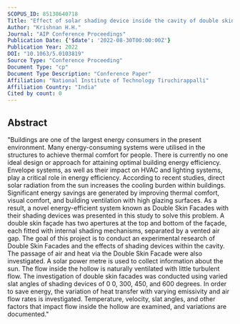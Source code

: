 ```yaml
---
SCOPUS_ID: 85138640718
Title: "Effect of solar shading device inside the cavity of double skin facade for increasing energy efficiency: An experimental study"
Author: "Krishnan H.H."
Journal: "AIP Conference Proceedings"
Publication Date: {'$date': '2022-08-30T00:00:00Z'}
Publication Year: 2022
DOI: "10.1063/5.0103819"
Source Type: "Conference Proceeding"
Document Type: "cp"
Document Type Description: "Conference Paper"
Affiliation: "National Institute of Technology Tiruchirappalli"
Affiliation Country: "India"
Cited by count: 0
---
```


## Abstract
"Buildings are one of the largest energy consumers in the present environment. Many energy-consuming systems were utilised in the structures to achieve thermal comfort for people. There is currently no one ideal design or approach for attaining optimal building energy efficiency. Envelope systems, as well as their impact on HVAC and lighting systems, play a critical role in energy efficiency. According to recent studies, direct solar radiation from the sun increases the cooling burden within buildings. Significant energy savings are generated by improving thermal comfort, visual comfort, and building ventilation with high glazing surfaces. As a result, a novel energy-efficient system known as Double Skin Facades with their shading devices was presented in this study to solve this problem. A double skin façade has two apertures at the top and bottom of the façade, each fitted with internal shading mechanisms, separated by a vented air gap. The goal of this project is to conduct an experimental research of Double Skin Facades and the effects of shading devices within the cavity. The passage of air and heat via the Double Skin Facade were also investigated. A solar power metre is used to collect information about the sun. The flow inside the hollow is naturally ventilated with little turbulent flow. The investigation of double skin facades was conducted using varied slat angles of shading devices of 0 0, 300, 450, and 600 degrees. In order to save energy, the variation of heat transfer with varying emissivity and air flow rates is investigated. Temperature, velocity, slat angles, and other factors that impact flow inside the hollow are examined, and variations are documented."
